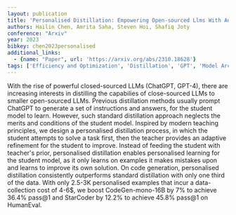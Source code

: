 ```yaml
---
layout: publication
title: 'Personalised Distillation: Empowering Open-sourced Llms With Adaptive Learning For Code Generation'
authors: Hailin Chen, Amrita Saha, Steven Hoi, Shafiq Joty
conference: "Arxiv"
year: 2023
bibkey: chen2023personalised
additional_links:
  - {name: "Paper", url: 'https://arxiv.org/abs/2310.18628'}
tags: ['Efficiency and Optimization', 'Distillation', 'GPT', 'Model Architecture', 'Applications', 'Prompting']
---
```

With the rise of powerful closed-sourced LLMs (ChatGPT, GPT-4), there are
increasing interests in distilling the capabilies of close-sourced LLMs to
smaller open-sourced LLMs. Previous distillation methods usually prompt ChatGPT
to generate a set of instructions and answers, for the student model to learn.
However, such standard distillation approach neglects the merits and conditions
of the student model. Inspired by modern teaching principles, we design a
personalised distillation process, in which the student attempts to solve a
task first, then the teacher provides an adaptive refinement for the student to
improve. Instead of feeding the student with teacher's prior, personalised
distillation enables personalised learning for the student model, as it only
learns on examples it makes mistakes upon and learns to improve its own
solution. On code generation, personalised distillation consistently
outperforms standard distillation with only one third of the data. With only
2.5-3K personalised examples that incur a data-collection cost of 4-6$, we
boost CodeGen-mono-16B by 7% to achieve 36.4% pass@1 and StarCoder by 12.2% to
achieve 45.8% pass@1 on HumanEval.
